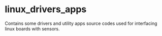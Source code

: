# linux_drivers_apps
Contains some drivers and utility apps source codes used for interfacing linux boards with sensors.
